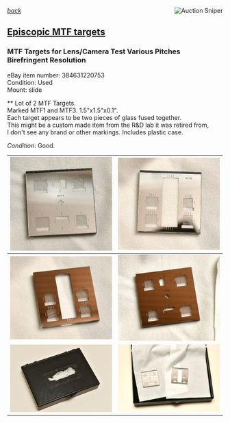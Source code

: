 [*back*](../)
<a href="https://www.gixen.com/index.php" name="9e092736783d0da1dfd8413d57d10faf" target="_blank" >
<img align=right src="https://www.gixen.com/images/gixenlink.gif" border="0" alt="Auction Sniper" title="Auction Sniper">
</a>  

## [Episcopic MTF targets](https://www.photomacrography.net/forum/viewtopic.php?f=8&t=44878)
### MTF Targets for Lens/Camera Test Various Pitches Birefringent Resolution
eBay item number: 384631220753  
Condition: Used   
Mount: slide  

** Lot of 2 MTF Targets.  
Marked MTF1 and MTF3. 1.5"x1.5"x0.1".  
Each target appears to be two pieces of glass fused together.  
This might be a custom made item from the R&D lab it was retired from,  
I don't see any brand or other markings. Includes plastic case.  

*Condition*: Good.

| ![](s-l641.jpg) | ![](s-l642.jpg)  |
| -------------- | -------------- |
| ![](s-l643.jpg) | ![](s-l644.jpg)   |
| ![](s-l645.jpg) | ![](s-l640.jpg)   |


